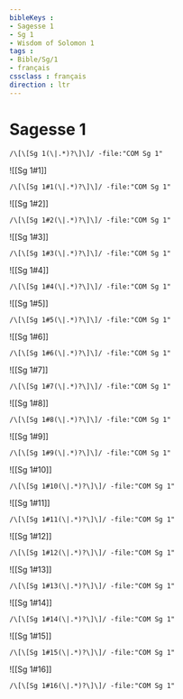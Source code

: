 ```yaml
---
bibleKeys : 
- Sagesse 1
- Sg 1
- Wisdom of Solomon 1
tags : 
- Bible/Sg/1
- français
cssclass : français
direction : ltr
---
```


# Sagesse 1

```query
/\[\[Sg 1(\|.*)?\]\]/ -file:"COM Sg 1"
```



![[Sg 1#1]]

```query
/\[\[Sg 1#1(\|.*)?\]\]/ -file:"COM Sg 1"
```

![[Sg 1#2]]

```query
/\[\[Sg 1#2(\|.*)?\]\]/ -file:"COM Sg 1"
```

![[Sg 1#3]]

```query
/\[\[Sg 1#3(\|.*)?\]\]/ -file:"COM Sg 1"
```

![[Sg 1#4]]

```query
/\[\[Sg 1#4(\|.*)?\]\]/ -file:"COM Sg 1"
```

![[Sg 1#5]]

```query
/\[\[Sg 1#5(\|.*)?\]\]/ -file:"COM Sg 1"
```

![[Sg 1#6]]

```query
/\[\[Sg 1#6(\|.*)?\]\]/ -file:"COM Sg 1"
```

![[Sg 1#7]]

```query
/\[\[Sg 1#7(\|.*)?\]\]/ -file:"COM Sg 1"
```

![[Sg 1#8]]

```query
/\[\[Sg 1#8(\|.*)?\]\]/ -file:"COM Sg 1"
```

![[Sg 1#9]]

```query
/\[\[Sg 1#9(\|.*)?\]\]/ -file:"COM Sg 1"
```

![[Sg 1#10]]

```query
/\[\[Sg 1#10(\|.*)?\]\]/ -file:"COM Sg 1"
```

![[Sg 1#11]]

```query
/\[\[Sg 1#11(\|.*)?\]\]/ -file:"COM Sg 1"
```

![[Sg 1#12]]

```query
/\[\[Sg 1#12(\|.*)?\]\]/ -file:"COM Sg 1"
```

![[Sg 1#13]]

```query
/\[\[Sg 1#13(\|.*)?\]\]/ -file:"COM Sg 1"
```

![[Sg 1#14]]

```query
/\[\[Sg 1#14(\|.*)?\]\]/ -file:"COM Sg 1"
```

![[Sg 1#15]]

```query
/\[\[Sg 1#15(\|.*)?\]\]/ -file:"COM Sg 1"
```

![[Sg 1#16]]

```query
/\[\[Sg 1#16(\|.*)?\]\]/ -file:"COM Sg 1"
```

